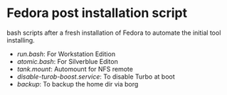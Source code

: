# Fedora post installation script

bash scripts after a fresh installation of Fedora to automate the initial tool installing.

- *run.bash*: For Workstation Edition
- *atomic.bash*: For Silverblue Editon
- *tank.mount*: Automount for NFS remote
- *disable-turob-boost.service*: To disable Turbo at boot
- *backup*: To backup the home dir via borg
